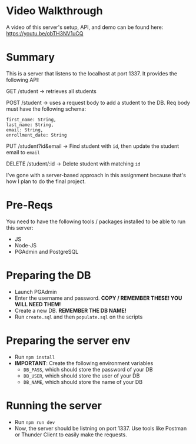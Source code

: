# Video Walkthrough
A video of this server's setup, API, and demo can be found here:
https://youtu.be/obTH3NV1uCQ

# Summary
This is a server that listens to the localhost at port 1337. It provides the following API:

GET /student  -> retrieves all students

POST /student -> uses a request body to add a student to the DB. Req body must have the following schema:

    first_name: String,
    last_name: String, 
    email: String,
    enrollment_date: String
    
PUT /student?id&email -> Find student with `id`, then update the student email to `email`

DELETE /student/:id   -> Delete student with matching `id`

I've gone with a server-based approach in this assignment because that's how I plan to do the final project. 

# Pre-Reqs
You need to have the following tools / packages installed to be able to run this server:
- JS
- Node-JS
- PGAdmin and PostgreSQL

# Preparing the DB
- Launch PGAdmin
- Enter the username and password. **COPY / REMEMBER THESE! YOU WILL NEED THEM!**
- Create a new DB. **REMEMBER THE DB NAME!**
- Run `create.sql` and then `populate.sql` on the scripts

# Preparing the server env
- Run `npm install`
- **IMPORTANT**: Create the following environment variables
    - `DB_PASS`, which should store the password of your DB
    - `DB_USER`, which should store the user of your DB
    - `DB_NAME`, which should store the name of your DB

# Running the server
- Run `npm run dev`
- Now, the server should be listning on port 1337. Use tools like Postman or Thunder Client to easily make the requests.
